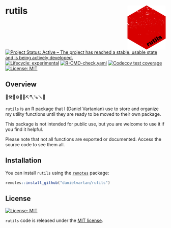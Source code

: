 # rutils <a href = "https://danielvartan.github.io/brandr/"><img src = "man/figures/logo.png" align="right" width="120" /></a>

<!-- quarto render -->

<!-- badges: start -->
[![Project Status: Active – The project has reached a stable, usable
state and is being actively
developed.](https://www.repostatus.org/badges/latest/active.svg)](https://www.repostatus.org/#active)
[![Lifecycle:
experimental](https://img.shields.io/badge/lifecycle-experimental-orange.svg)](https://lifecycle.r-lib.org/articles/stages.html#experimental)
[![R-CMD-check.yaml](https://github.com/danielvartan/rutils/actions/workflows/check-standard.yaml/badge.svg)](https://github.com/danielvartan/rutils/actions/workflows/check-standard.yaml)
[![Codecov test
coverage](https://codecov.io/gh/danielvartan/rutils/branch/main/graph/badge.svg)](https://app.codecov.io/gh/danielvartan/rutils?branch=main)
[![License:
MIT](https://img.shields.io/badge/license-MIT-green.png)](https://choosealicense.com/licenses/mit/)
<!-- badges: end -->

## Overview

🧰🛠️🔧⚙️🔗🔨⛏️🪓🪚🪛🧱

`rutils` is an R package that I (Daniel Vartanian) use to store and
organize my utility functions until they are ready to be moved to their
own package.

This package is not intended for public use, but you are welcome to use
it if you find it helpful.

Please note that not all functions are exported or documented. Access
the source code to see them all.

## Installation

You can install `rutils` using the
[`remotes`](https://github.com/r-lib/remotes) package:

``` r
remotes::install_github("danielvartan/rutils")
```

## License

[![License:
MIT](https://img.shields.io/badge/license-MIT-green.png)](https://opensource.org/license/mit/)

`rutils` code is released under the [MIT
license](https://opensource.org/license/mit/).
